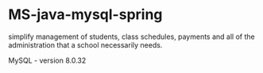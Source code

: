 # MS-java-mysql-spring
simplify management of students, class schedules, payments and all of the administration that a school necessarily needs.

MySQL - version 8.0.32
